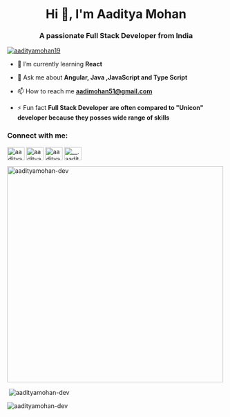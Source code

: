 <h1 align="center">Hi 👋, I'm Aaditya Mohan</h1>
<h3 align="center">A passionate Full Stack Developer from India</h3>

<p align="left"> <a href="https://twitter.com/aadityamohan19" target="blank"><img src="https://img.shields.io/twitter/follow/aadityamohan19?logo=twitter&style=for-the-badge" alt="aadityamohan19" /></a> </p>

- 🌱 I’m currently learning **React**

- 💬 Ask me about **Angular, Java ,JavaScript and Type Script**

- 📫 How to reach me **aadimohan51@gmail.com**

- ⚡ Fun fact **Full Stack Developer are often compared to "Unicon" developer because they posses wide range of skills**

<h3 align="left">Connect with me:</h3>
<p align="left">
<a href="https://twitter.com/aadityamohan19" target="blank"><img align="center" src="https://raw.githubusercontent.com/rahuldkjain/github-profile-readme-generator/master/src/images/icons/Social/twitter.svg" alt="aadityamohan19" height="30" width="40" /></a>
<a href="https://linkedin.com/in/aaditya mohan" target="blank"><img align="center" src="https://raw.githubusercontent.com/rahuldkjain/github-profile-readme-generator/master/src/images/icons/Social/linked-in-alt.svg" alt="aaditya mohan" height="30" width="40" /></a>
<a href="https://fb.com/aaditya" target="blank"><img align="center" src="https://raw.githubusercontent.com/rahuldkjain/github-profile-readme-generator/master/src/images/icons/Social/facebook.svg" alt="aaditya" height="30" width="40" /></a>
<a href="https://instagram.com/__.aaditya.mohan.__" target="blank"><img align="center" src="https://raw.githubusercontent.com/rahuldkjain/github-profile-readme-generator/master/src/images/icons/Social/instagram.svg" alt="__.aaditya.mohan.__" height="30" width="40" /></a>
</p>



<p><img align="center" width="500px" height="500px" src="https://github-readme-stats.vercel.app/api/top-langs?username=aadityamohan-dev&show_icons=true&locale=en&layout=compact" alt="aadityamohan-dev" /></p>

<p>&nbsp;<img align="center" src="https://github-readme-stats.vercel.app/api?username=aadityamohan-dev&show_icons=true&locale=en" alt="aadityamohan-dev" /></p>

<p><img align="center" src="https://github-readme-streak-stats.herokuapp.com/?user=aadityamohan-dev&" alt="aadityamohan-dev" /></p>
